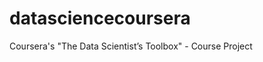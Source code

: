 datasciencecoursera
===================

Coursera's "The Data Scientist’s Toolbox" - Course Project
